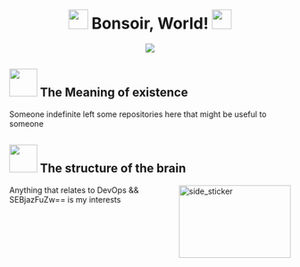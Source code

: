 
<h1 align="center"><img src="https://media1.tenor.com/m/VYUs0iVjqUAAAAAC/digital-life-lain.gif" width="35"><b> Bonsoir, World! </b><img src="https://media1.tenor.com/m/VYUs0iVjqUAAAAAC/digital-life-lain.gif" width="35"></h1>
<!--  -->
<p align="center">
  <a href="https://github.com/DenverCoder1/readme-typing-svg"><img src="https://readme-typing-svg.herokuapp.com?font=Time+New+Roman&color=cyan&size=25&center=true&vCenter=true&width=600&height=100&lines=Maybe+you+shouldn't+look+at+it."></a>
</p>


## <picture><img src = "https://media1.tenor.com/m/VYUs0iVjqUAAAAAC/digital-life-lain.gif" width = 50px></picture> **The Meaning of existence**


Someone indefinite left some repositories here that might be useful to someone

## <img src="https://media1.tenor.com/m/VYUs0iVjqUAAAAAC/digital-life-lain.gif" width ="50"><b> The structure of the brain </b>

<img align="right" width=200px height=130px alt="side_sticker" src="https://media1.tenor.com/m/VYUs0iVjqUAAAAAC/digital-life-lain.gif" />

Anything that relates to DevOps && SEBjazFuZw== is my interests
